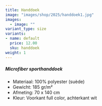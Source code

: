 ```yaml
---
title: Handdoek
image: "images/shop/2025/handdoek1.jpg"
images: 
  - image: ""
variant_type: size
variants:
- name: default
  price: 12.00
  sku: handdoek
weight: 1
---
```

##### Microfiber sporthanddoek    
- Materiaal: 100% polyester (suède)
- Gewicht: 185 gr/m²
- Afmeting: 70 x 140 cm
- Kleur: Voorkant full color, achterkant wit

